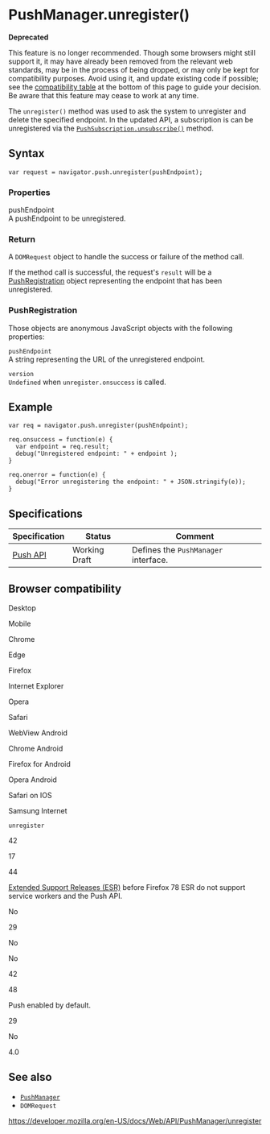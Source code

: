 # PushManager.unregister()

**Deprecated**

This feature is no longer recommended. Though some browsers might still support it, it may have already been removed from the relevant web standards, may be in the process of being dropped, or may only be kept for compatibility purposes. Avoid using it, and update existing code if possible; see the [compatibility table](#browser_compatibility) at the bottom of this page to guide your decision. Be aware that this feature may cease to work at any time.

The `unregister()` method was used to ask the system to unregister and delete the specified endpoint. In the updated API, a subscription is can be unregistered via the [`PushSubscription.unsubscribe()`](../pushsubscription/unsubscribe) method.

## Syntax

    var request = navigator.push.unregister(pushEndpoint);

### Properties

pushEndpoint  
A pushEndpoint to be unregistered.

### Return

A <span class="page-not-created">`DOMRequest`</span> object to handle the success or failure of the method call.

If the method call is successful, the request's `result` will be a [PushRegistration](#pushregistration) object representing the endpoint that has been unregistered.

### PushRegistration

Those objects are anonymous JavaScript objects with the following properties:

`pushEndpoint`  
A string representing the URL of the unregistered endpoint.

`version`  
`Undefined` when `unregister.onsuccess` is called.

## Example

    var req = navigator.push.unregister(pushEndpoint);

    req.onsuccess = function(e) {
      var endpoint = req.result;
      debug("Unregistered endpoint: " + endpoint );
    }

    req.onerror = function(e) {
      debug("Error unregistering the endpoint: " + JSON.stringify(e));
    }

## Specifications

<table><thead><tr class="header"><th>Specification</th><th>Status</th><th>Comment</th></tr></thead><tbody><tr class="odd"><td><a href="https://w3c.github.io/push-api/">Push API</a></td><td><span class="spec-wd">Working Draft</span></td><td>Defines the <code>PushManager</code> interface.</td></tr></tbody></table>

## Browser compatibility

Desktop

Mobile

Chrome

Edge

Firefox

Internet Explorer

Opera

Safari

WebView Android

Chrome Android

Firefox for Android

Opera Android

Safari on IOS

Samsung Internet

`unregister`

42

17

44

[Extended Support Releases (ESR)](https://www.mozilla.org/en-US/firefox/organizations/) before Firefox 78 ESR do not support service workers and the Push API.

No

29

No

No

42

48

Push enabled by default.

29

No

4.0

## See also

- [`PushManager`](../pushmanager)
- <span class="page-not-created">`DOMRequest`</span>

<a href="https://developer.mozilla.org/en-US/docs/Web/API/PushManager/unregister" class="_attribution-link">https://developer.mozilla.org/en-US/docs/Web/API/PushManager/unregister</a>
